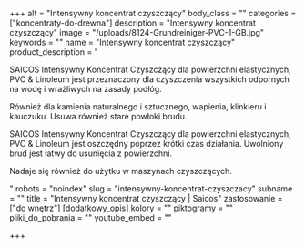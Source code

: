 +++
alt = "Intensywny koncentrat czyszczący"
body_class = ""
categories = ["koncentraty-do-drewna"]
description = "Intensywny koncentrat czyszczący"
image = "/uploads/8124-Grundreiniger-PVC-1-GB.jpg"
keywords = ""
name = "Intensywny koncentrat czyszczący"
product_description = "<p>SAICOS Intensywny Koncentrat Czyszczący dla powierzchni elastycznych, PVC &amp; Linoleum jest przeznaczony dla czyszczenia wszystkich odpornych na wodę i wrażliwych na zasady podł&oacute;g.</p><p>R&oacute;wnież dla kamienia naturalnego i sztucznego, wapienia, klinkieru i kauczuku. Usuwa r&oacute;wnież stare powłoki brudu.</p><p>SAICOS Intensywny Koncentrat Czyszczący dla powierzchni elastycznych, PVC &amp; Linoleum jest oszczędny poprzez kr&oacute;tki czas działania. Uwolniony brud jest łatwy do usunięcia z powierzchni.</p><p>Nadaje się r&oacute;wnież do użytku w maszynach czyszczących.</p>"
robots = "noindex"
slug = "intensywny-koncentrat-czyszczacy"
subname = ""
title = "Intensywny koncentrat czyszczący | Saicos"
zastosowanie = ["do wnętrz"]
[dodatkowy_opis]
kolory = ""
piktogramy = ""
pliki_do_pobrania = ""
youtube_embed = ""

+++
